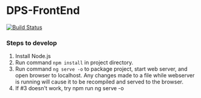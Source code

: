 # DPS-FrontEnd

[![Build Status](https://travis-ci.org/Dan-Baba/DPS-FrontEnd.svg?branch=master)](https://travis-ci.org/Dan-Baba/DPS-FrontEnd)

### Steps to develop
1. Install Node.js
2. Run command `npm install` in project directory.
3. Run command `ng serve -o` to package project, start web server, and open browser to localhost. Any changes made to a file while webserver is running will cause it to be recompiled and served to the browser.
4. If #3 doesn't work, try npm run ng serve -o
